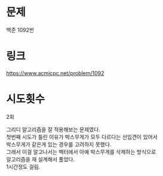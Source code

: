 # 문제
백준 1092번

# 링크
https://www.acmicpc.net/problem/1092

# 시도횟수
2회

그리디 알고리즘을 잘 적용해보는 문제였다.  
첫번째 시도가 틀린 이유가 박스무게가 모두 다르다는 선입견이 있어서  
박스무게가 같은게 있는 경우를 고려하지 못했다.  
그래서 이걸 알고나서는 벡터에서 아예 박스무게를 삭제하는 방식으로  
알고리즘을 재 설계해서 풀었다.  
1시간정도 걸림.